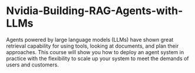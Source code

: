 # Nvidia-Building-RAG-Agents-with-LLMs
Agents powered by large language models (LLMs) have shown great retrieval capability for using tools, looking at documents, and plan their approaches. This course will show you how to deploy an agent system in practice with the flexibility to scale up your system to meet the demands of users and customers.
